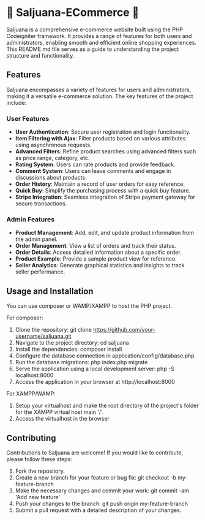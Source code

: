 # 🏪 Saljuana-ECommerce 💸

Saljuana is a comprehensive e-commerce website built using the PHP Codeigniter framework. It provides a range of features for both users and administrators, enabling smooth and efficient online shopping experiences. This README.md file serves as a guide to understanding the project structure and functionality.

## Features

Saljuana encompasses a variety of features for users and administrators, making it a versatile e-commerce solution. The key features of the project include:

### User Features

- **User Authentication**: Secure user registration and login functionality.
- **Item Filtering with Ajax**: Filter products based on various attributes using asynchronous requests.
- **Advanced Filters**: Refine product searches using advanced filters such as price range, category, etc.
- **Rating System**: Users can rate products and provide feedback.
- **Comment System**: Users can leave comments and engage in discussions about products.
- **Order History**: Maintain a record of user orders for easy reference.
- **Quick Buy**: Simplify the purchasing process with a quick buy feature.
- **Stripe Integration**: Seamless integration of Stripe payment gateway for secure transactions.

### Admin Features

- **Product Management**: Add, edit, and update product information from the admin panel.
- **Order Management**: View a list of orders and track their status.
- **Order Details**: Access detailed information about a specific order.
- **Product Example**: Provide a sample product view for reference.
- **Seller Analytics**: Generate graphical statistics and insights to track seller performance.


## Usage and Installation

You can use composer or WAMP/XAMPP to host the PHP project.

For composer:

1. Clone the repository: git clone https://github.com/your-username/saljuana.git
2. Navigate to the project directory: cd saljuana
3. Install the dependencies: composer install
4. Configure the database connection in application/config/database.php
5. Run the database migrations: php index.php migrate
6. Serve the application using a local development server: php -S localhost:8000
7. Access the application in your browser at http://localhost:8000

For XAMPP/WAMP:

1. Setup your virtualhost and make the root directory of the project's folder for the XAMPP virtual host main '/'.
2. Access the virtualhost in the browser


## Contributing
Contributions to Saljuana are welcome! If you would like to contribute, please follow these steps:

1. Fork the repository.
2. Create a new branch for your feature or bug fix: git checkout -b my-feature-branch
3. Make the necessary changes and commit your work: git commit -am 'Add new feature'
4. Push your changes to the branch: git push origin my-feature-branch
5. Submit a pull request with a detailed description of your changes.
